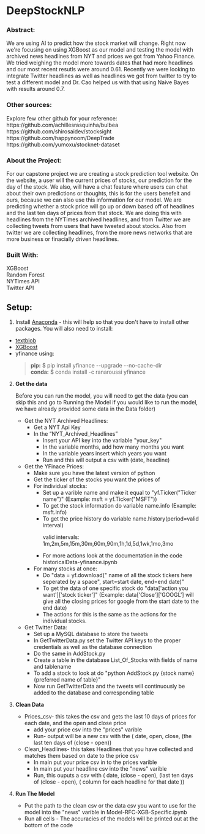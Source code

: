 # DeepStockNLP

### Abstract:
We are using AI to predict how the stock market will change. Right now we're focusing on using XGBoost as our model and testing the model with archived news headlines from NYT and prices we got from Yahoo Finance. We tried weighing the model more towards dates that had more headlines and our most recent resutls were around 0.61. Recently we were looking to integrate Twitter headlines as well as headlines we got from twitter to try to test a different model and Dr. Cao helped us with that using Naive Bayes with results around 0.7.

### Other sources:
<p>Explore few other github for your reference:<br>
https://github.com/achillesrasquinha/bulbea<br>
https://github.com/shirosaidev/stocksight<br>
https://github.com/happynoom/DeepTrade<br>
https://github.com/yumoxu/stocknet-dataset</p>


### About the Project:
For our capstone project we are creating a stock prediction tool website. On the website, a user will the current prices of stocks, our prediction for the day of the stock. We also, will have a chat feature where users can chat about their own predictions or thoughts, this is for the users benefeit and ours, because we can also use this information for our model. We are predicting whether a stock price will go up or down based off of headlines and the last ten days of prices from that stock. We are doing this with headlines from the NYTimes archived headlines, and from Twitter we are collecting tweets from users that have tweeted about stocks. Also from twitter we are collecting headlines, from the more news networks that are more business or finacially driven headlines. 



### Built With:
XGBoost\
Random Forest\
NYTimes API\
Twitter API


## Setup:
1. Install [Anaconda](https://docs.anaconda.com/anaconda/install/) - this will help so that you don't have to install other packages. You will also need to install:
- [textblob](https://textblob.readthedocs.io/en/dev/install.html) 
- [XGBoost](https://xgboost.readthedocs.io/en/latest/build.html)
- yfinance using:
  > **pip:** $ pip install yfinance --upgrade --no-cache-dir\
  > **conda:** $ conda install -c ranaroussi yfinance

2. **Get the data** <p>Before you can run the model, you will need to get the data (you can skip this and go to Running the Model if you would like to run the model, we have already provided some data in the Data folder)</p> 
   - Get the NYT Archived Headlines:
     - Get a NYT Api Key 
     - In the “NYT_Archived_Headlines”
       - Insert your API key into the variable "your_key"
       - In the variable months, add how many months you want
       - In the variable years insert which years you want
       - Run and this will output a csv with (date, headline)
    - Get the YFinace Prices:
       - Make sure you have the latest version of python
       - Get the ticker of the stocks you want the prices of
       - For individual stocks:
          - Set up a varible name and make it equal to "yf.Ticker("Ticker name")" (Example: msft = yf.Ticker("MSFT"))
          - To get the stock information do variable name.info (Example: msft.info)
          - To get the price history do variable name.history(period=valid interval) <p>valid intervals: 1m,2m,5m,15m,30m,60m,90m,1h,1d,5d,1wk,1mo,3mo</p>
          - For more actions look at the documentation in the code historicalData-yfinance.ipynb
      - For many stocks at once:
          - Do "data = yf.download(" name of all the stock tickers here seperated by a space", start=start date, end=end date)"
          - To get the data of one specific stock do "data['action you want']['stock ticker']" (Example: data['Close']['GOOGL'] will give all the closing prices for google from the start date to the end date)
          - The actions for this is the same as the actions for the individual stocks.
    - Get Twitter Data: 
      - Set up a MySQL database to store the tweets
      - In GetTwitterData.py set the Twitter API keys to the proper credentials as well as the database connection
      - Do the same in AddStock.py
      - Create a table in the database List_Of_Stocks with fields of name and tablename
      - To add a stock to look at do "python AddStock.py {stock name} {preferred name of table}"
      - Now run GetTwitterData and the tweets will continuously be added to the database and corresponding table

3. **Clean Data** 
   - Prices_csv- this takes the csv and gets the last 10 days of prices for each date, and the open and close price
     - add your price csv into the "prices" varible 
     - Run- output will be a new csv with the ( date, open, close, (the last ten days of (close - open))
   - Clean_Headlines- this takes Headlines that you have collected and matches them based on date to the price csv
     - In main put your price csv in to the prices varible
     - In main put your headline csv into the "news" varible 
     - Run, this ouputs a csv with ( date, (close - open), (last ten days of (close - open), ( column for each headline for that date ))  

4. **Run The Model**
   - Put the path to the clean csv or the data csv you want to use for the model into the "news" varible in Model-RFC-XGB-Specific.ipynb 
   - Run all cells - The accuracies of the models will be printed out at the bottom of the code

 




